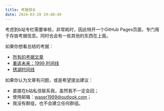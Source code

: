 ```yaml
---
title: 考据相关
date: 2024-03-20 19:40:49
---
```

考虑到b站专栏需要审核，非常耗时，因此特开一个GitHub Pages页面，专门用于存放考据信息。同时也会有一些其他的东西在上面。

如果你想看总结的考据：
- [所有的考据文章](../tags/考据/)
- [重返未来：1999 时间线](../2024/06/05/reverse1999/)
- [锈湖时间线](../2024/06/05/rustylake/)

如果你认为文章有问题，或是希望提出建议：
- 直接在b站私信联系我，虽然我不一定会回；
- 使用邮箱：waser1999@outlook.com；
- 我没有群组，也不会建立任何群组。